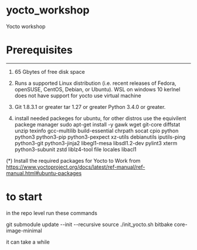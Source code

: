 # yocto_workshop
Yocto workshop


# Prerequisites
----------------

1. 65 Gbytes of free disk space

2. Runs a supported Linux distribution (i.e. recent releases of Fedora, openSUSE, CentOS, Debian, or Ubuntu). WSL on windows 10 kerlnel does not have support for yocto use virtual machine

3. 	Git 1.8.3.1 or greater
	tar 1.27 or greater
	Python 3.4.0 or greater.
	

4. install needed packeges for ubuntu, for other distros use the equivilent packege manager 
	sudo apt-get install -y gawk wget git-core diffstat unzip texinfo gcc-multilib build-essential chrpath socat cpio python python3 python3-pip python3-pexpect xz-utils debianutils iputils-ping python3-git python3-jinja2 libegl1-mesa libsdl1.2-dev pylint3 xterm python3-subunit zstd liblz4-tool file locales libacl1


(*) Install the required packages for Yocto to Work from
        https://www.yoctoproject.org/docs/latest/ref-manual/ref-manual.html#ubuntu-packages


# to start
in the repo level run these commands

git submodule update --init --recursive
source ./init_yocto.sh
bitbake core-image-minimal

it can take a while 